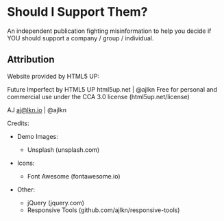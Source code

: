 # Should I Support Them?

An independent publication fighting misinformation to help you decide if YOU should support a company / group / individual.

## Attribution

Website provided by HTML5 UP:

Future Imperfect by HTML5 UP
html5up.net | @ajlkn
Free for personal and commercial use under the CCA 3.0 license (html5up.net/license)

AJ
aj@lkn.io | @ajlkn

Credits:

- Demo Images:
  - Unsplash (unsplash.com)

- Icons:
  - Font Awesome (fontawesome.io)

- Other:
  - jQuery (jquery.com)
  - Responsive Tools (github.com/ajlkn/responsive-tools)
